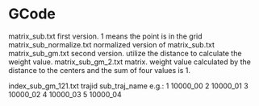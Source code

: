# GCode

matrix_sub.txt		first version. 1 means the point is in the grid
matrix_sub_normalize.txt	normalized version of matrix_sub.txt
matrix_sub_gm.txt	second version. utilize the distance to calculate the weight value.
matrix_sub_gm_2.txt matrix. weight value calculated by the distance to the centers and the sum of four values is 1.





index_sub_gm_121.txt
trajid sub_traj_name
e.g.:
1 10000_00
2 10000_01
3 10000_02
4 10000_03
5 10000_04

